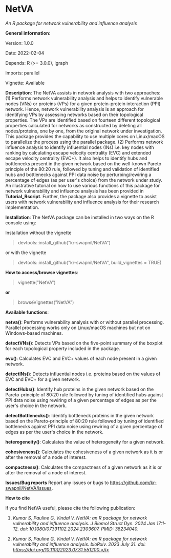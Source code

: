 # NetVA
<i> An R package for network vulnerability and influence analysis </i>

<b>General information</b>:

Version: 1.0.0

Date: 2022-02-04

Depends: R (>= 3.0.0), igraph

Imports: parallel

Vignette: Available

<b>Description</b>: The NetVA assists in network analysis with two approaches: (1) Performs network vulnerability analysis and helps to identify vulnerable nodes (VNs) or proteins (VPs) for a given protein-protein interaction (PPI) network. Hence, network vulnerability analysis is an approach for identifying VPs by assessing networks based on their topological properties. The VPs are identified based on fourteen different topological properties calculated for networks as constructed by deleting all nodes/proteins, one by one, from the original network under investigation. This package provides the capability to use multiple cores on Linux/macOS to parallelize the process using the parallel package. (2) Performs network influence analysis to identify influential nodes (INs) i.e. key nodes with ranking by calculating escape velocity centrality (EVC) and extended escape velocity centrality (EVC+). It also helps to identify hubs and bottlenecks present in the given network based on the well-known Pareto principle of the 80:20 rule, followed by tuning and validation of identified hubs and bottlenecks against PPI data noise by perturbing/rewiring a percentage of edges (as per user's choice) from the network under study. An illustrative tutorial on how to use various functions of this package for network vulnerability and influence analysis has been provided in <b>Tutorial_Rscript</b>. Further, the package also provides a vignette to assist users with network vulnerability and influence analysis for their research implementation.

<b>Installation</b>: The NetVA package can be installed in two ways on the R console using:

Installation without the vignette
> devtools::install_github("kr-swapnil/NetVA")

or with the vignette
> devtools::install_github("kr-swapnil/NetVA", build_vignettes = TRUE)

<b>How to access/browse vignettes</b>: 
> vignette("NetVA")

<b>or</b>
> browseVignettes("NetVA")

<b>Available functions</b>:
	
  <b>netva()</b>: Performs vulnerability analysis with or without parallel processing. Parallel processing works only on Linux/macOS machines but not on Windows-based machines.
  
  <b>detectVNs()</b>: Detects VPs based on the five-point summary of the boxplot for each topological property included in the package.
  
  <b>evc()</b>: Calculates EVC and EVC+ values of each node present in a given network.
  
  <b>detectINs()</b>: Detects influential nodes i.e. proteins based on the values of EVC and EVC+ for a given network.
  
  <b>detectHubs()</b>: Identify hub proteins in the given network based on the Pareto-principle of 80:20 rule followed by tuning of identified hubs against PPI data noise using rewiring of a given percentage of edges as per the user's choice in the network.
  
  <b>detectBottlenecks()</b>: Identify bottleneck proteins in the given network based on the Pareto-principle of 80:20 rule followed by tuning of identified bottlenecks against PPI data noise using rewiring of a given percentage of edges as per the user's choice in the network.
	
  <b>heterogeneity()</b>: Calculates the value of heterogeneity for a given network.
  
  <b>cohesiveness()</b>: Calculates the cohesiveness of a given network as it is or after the removal of a node of interest.
  
  <b>compactness()</b>: Calculates the compactness of a given network as it is or after the removal of a node of interest.

<b>Issues/Bug reports</b> 
Report any issues or bugs to https://github.com/kr-swapnil/NetVA/issues.

<b>How to cite</b>

If you find NetVA useful, please cite the following publication:
1. <i>Kumar S, Pauline G, Vindal V. NetVA: an R package for network vulnerability and influence analysis. J Biomol Struct Dyn. 2024 Jan 17:1-12. doi: 10.1080/07391102.2024.2303607. PMID: 38234040.</i>

2. <i>Kumar S, Pauline G, Vindal V. NetVA: an R package for network vulnerability and influence analysis. bioRxiv. 2023 July 31. doi: https://doi.org/10.1101/2023.07.31.551200.</i>
